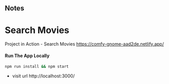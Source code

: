 ## Notes

# Search Movies

Project in Action -  Search Movies   https://comfy-gnome-aad2de.netlify.app/ 

#### Run The App Locally

```sh
npm run install && npm start
```

- visit url http://localhost:3000/
